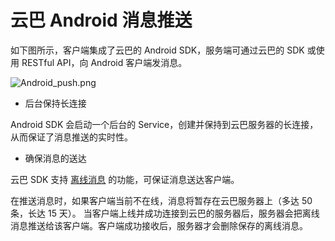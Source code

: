 # 云巴 Android 消息推送

如下图所示，客户端集成了云巴的 Android SDK，服务端可通过云巴的 SDK 或使用 RESTful API，向 Android 客户端发消息。

![Android_push.png](https://raw.githubusercontent.com/yunba/docs/master/image/for_kb/Android_push.png)

* 后台保持长连接

Android SDK 会启动一个后台的 Service，创建并保持到云巴服务器的长连接，从而保证了消息推送的实时性。

* 确保消息的送达

云巴 SDK 支持 [离线消息](http://yunba.io/docs2/yunba_offline_message) 的功能，可保证消息送达客户端。

在推送消息时，如果客户端当前不在线，消息将暂存在云巴服务器上（多达 50 条，长达 15 天）。
当客户端上线并成功连接到云巴的服务器后，服务器会把离线消息推送给该客户端。客户端成功接收后，服务器才会删除保存的离线消息。
